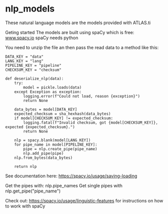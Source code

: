 # nlp_models

These natural language models are the models provided with ATLAS.ti

Geting started
The models are built using spaCy which is free: www.spacy.io
spaCy needs python

You need to unzip the file an then pass the read data to a method like this:
```
DATA_KEY = "data"
LANG_KEY = "lang"
PIPELINE_KEY = "pipeline"
CHECKSUM_KEY = "checksum"

def deserialize_nlp(data):
    try:
        model = pickle.loads(data)
    except Exception as exception:
        logging.error(f"Could not load, reason {exception}")
        return None

    data_bytes = model[DATA_KEY]
    expected_checksum = sha_hexhash(data_bytes)
    if model[CHECKSUM_KEY] != expected_checksum:
        logging.fatal(f"Invalid checksum, got {model[CHECKSUM_KEY]}, expected {expected_checksum}.")
        return None

    nlp = spacy.blank(model[LANG_KEY])
    for pipe_name in model[PIPELINE_KEY]:
        pipe = nlp.create_pipe(pipe_name)
        nlp.add_pipe(pipe)
    nlp.from_bytes(data_bytes)

    return nlp
```
See documentation here: https://spacy.io/usage/saving-loading


Get the pipes with: nlp.pipe_names
Get single pipes with nlp.get_pipe("pipe_name")

Check out: https://spacy.io/usage/linguistic-features for instructions on how to work with spaCy
